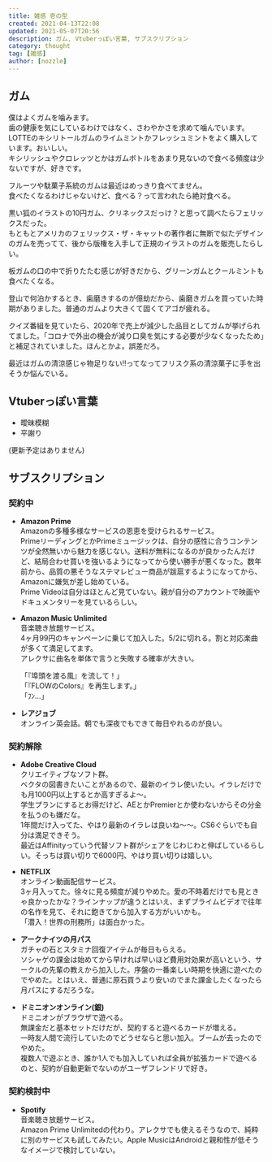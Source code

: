 ```yaml
---
title: 雑感 壱の型
created: 2021-04-13T22:08
updated: 2021-05-07T20:56
description: ガム, Vtuberっぽい言葉, サブスクリプション
category: thought
tag: [雑感]
author: [nozzle]
---
```


## ガム
僕はよくガムを噛みます。  
歯の健康を気にしているわけではなく、さわやかさを求めて噛んでいます。  
LOTTEのキシリトールガムのライムミントかフレッシュミントをよく購入しています。おいしい。  
キシリッシュやクロレッツとかはガムボトルをあまり見ないので食べる頻度は少ないですが、好きです。  

フルーツや駄菓子系統のガムは最近はめっきり食べてません。  
食べたくなるわけじゃないけど、食べる？って言われたら絶対食べる。  

黒い狐のイラストの10円ガム、クリネックスだっけ？と思って調べたらフェリックスだった。  
もともとアメリカのフェリックス・ザ・キャットの著作者に無断で似たデザインのガムを売ってて、後から版権を入手して正規のイラストのガムを販売したらしい。  

板ガムの口の中で折りたたむ感じが好きだから、グリーンガムとクールミントも食べたくなる。

登山で何泊かするとき、歯磨きするのが億劫だから、歯磨きガムを買っていた時期がありました。普通のガムより大きくて固くてアゴが疲れる。  

クイズ番組を見ていたら、2020年で売上が減少した品目としてガムが挙げられてました。「コロナで外出の機会が減り口臭を気にする必要が少なくなったため」と補足されていました。ほんとかよ。誤差だろ。  

最近はガムの清涼感じゃ物足りない!!ってなってフリスク系の清涼菓子に手を出そうか悩んでいる。  

## Vtuberっぽい言葉
- 曖昧模糊  
- 平謝り  
  
(更新予定はありません)

## サブスクリプション
### 契約中
* **Amazon Prime**  
  Amazonの多種多様なサービスの恩恵を受けられるサービス。  
  PrimeリーディングとかPrimeミュージックは、自分の感性に合うコンテンツが全然無いから魅力を感じない。送料が無料になるのが良かったんだけど、結局合わせ買いを強いるようになってから使い勝手が悪くなった。数年前から、品質の悪そうなステマレビュー商品が跋扈するようになってから、Amazonに嫌気が差し始めている。  
  Prime Videoは自分はほとんど見ていない。親が自分のアカウントで映画やドキュメンタリーを見ているらしい。  
* **Amazon Music Unlimited**  
  音楽聴き放題サービス。  
  4ヶ月99円のキャンペーンに乗じて加入した。5/2に切れる。割と対応楽曲が多くて満足してます。  
  アレクサに曲名を単体で言うと失敗する確率が大きい。  
  
  「『埠頭を渡る風』を流して！」  
  「『FLOWのColors』を再生します。」  
  「ﾌﾝ...」

* **レアジョブ**  
  オンライン英会話。朝でも深夜でもできて毎日やれるのが良い。  

### 契約解除
* **Adobe Creative Cloud**  
  クリエイティブなソフト群。  
  ベクタの図書きたいことがあるので、最新のイラレ使いたい。イラレだけでも月1000円以上するとか高すぎるよ～。  
  学生プランにするとお得だけど、AEとかPremierとか使わないからその分金を払うのも嫌だな。  
  1年間だけ入ってた、やはり最新のイラレは良いね～～。CS6ぐらいでも自分は満足できそう。  
  最近はAffinityっていう代替ソフト群がシェアをじわじわと伸ばしているらしい。そっちは買い切りで6000円、やはり買い切りは嬉しい。  

* **NETFLIX**  
  オンライン動画配信サービス。  
  3ヶ月入ってた。徐々に見る頻度が減りやめた。愛の不時着だけでも見ときゃ良かったかな？ラインナップが違うとはいえ、まずプライムビデオで往年の名作を見て、それに飽きてから加入する方がいいかも。  
  「潜入！世界の刑務所」は面白かった。  

* **アークナイツの月パス**  
  ガチャの石とスタミナ回復アイテムが毎日もらえる。  
  ソシャゲの課金は始めてから早ければ早いほど費用対効果が高いという、サークルの先輩の教えから加入した。序盤の一番楽しい時期を快適に遊べたのでやめた。とはいえ、普通に原石買うより安いのでまた課金したくなったら月パスにするだろうな。  

* **ドミニオンオンライン(銀)**  
  ドミニオンがブラウザで遊べる。  
  無課金だと基本セットだけだが、契約すると遊べるカードが増える。  
  一時友人間で流行していたのでどうせならと思い加入。ブームが去ったのでやめた。  
  複数人で遊ぶとき、誰か1人でも加入していれば全員が拡張カードで遊べるのと、契約が自動更新でないのがユーザフレンドリで好き。  


### 契約検討中
* **Spotify**  
  音楽聴き放題サービス。  
  Amazon Prime Unlimitedの代わり。アレクサでも使えるそうなので、純粋に別のサービスも試してみたい。Apple MusicはAndroidと親和性が低そうなイメージで検討していない。



